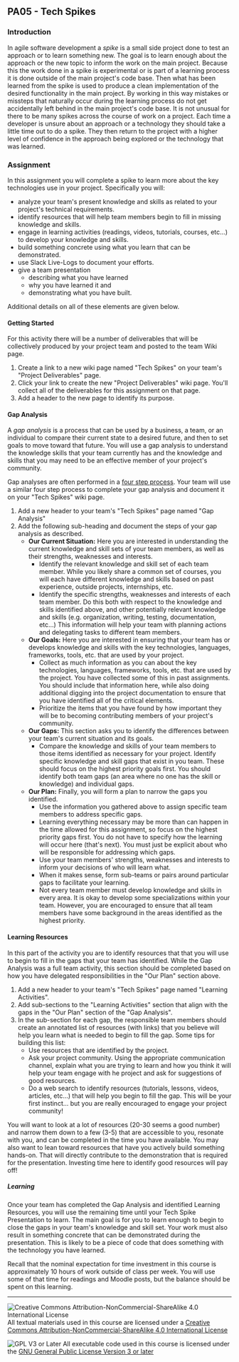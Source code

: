 ## PA05 - Tech Spikes

### Introduction

In agile software development a *spike* is a small side project done to test an approach or to learn something new.  The goal is to learn enough about the approach or the new topic to inform the work on the main project.  Because this the work done in a spike is experimental or is part of a learning process it is done outside of the main project's code base. Then what has been learned from the spike is used to produce a clean implementation of the desired functionality in the main project. By working in this way mistakes or missteps that naturally occur during the learning process do not get accidentally left behind in the main project's code base. It is not unusual for there to be many spikes across the course of work on a project.  Each time a developer is unsure about an approach or a technology they should take a little time out to do a spike. They then return to the project with a higher level of confidence in the approach being explored or the technology that was learned.

### Assignment

In this assignment you will complete a spike to learn more about the key technologies use in your project.  Specifically you will:
- analyze your team's present knowledge and skills as related to your project's technical requirements.  
- identify resources that will help team members begin to fill in missing knowledge and skills.
- engage in learning activities (readings, videos, tutorials, courses, etc...) to develop your knowledge and skills.
- build something concrete using what you learn that can be demonstrated.
- use Slack Live-Logs to document your efforts.
- give a team presentation
  - describing what you have learned
  - why you have learned it and
  - demonstrating what you have built.

Additional details on all of these elements are given below.

#### Getting Started

For this activity there will be a number of deliverables that will be collectively produced by your project team and posted to the team Wiki page.

1. Create a link to a new wiki page named "Tech Spikes" on your team's "Project Deliverables" page.  
2. Click your link to create the new "Project Deliverables" wiki page. You'll collect all of the deliverables for this assignment on that page.
3. Add a header to the new page to identify its purpose.

#### Gap Analysis

A *gap analysis* is a process that can be used by a business, a team, or an individual to compare their current state to a desired future, and then to set goals to move toward that future. You will use a gap analysis to understand the knowledge skills that your team currently has and the knowledge and skills that you may need to be an effective member of your project's community.  

Gap analyses are often performed in a [four step process](https://www.forbes.com/advisor/business/gap-analysis-template/).  Your team will use a similar four step process to complete your gap analysis and document it on your "Tech Spikes" wiki page.  

1. Add a new header to your team's "Tech Spikes" page named "Gap Analysis"
2. Add the following sub-heading and document the steps of your gap analysis as described.
   - **Our Current Situation:** Here you are interested in understanding the current knowledge and skill sets of your team members, as well as their strengths, weaknesses and interests.
     - Identify the relevant knowledge and skill set of each team member. While you likely share a common set of courses, you will each have different knowledge and skills based on past experience, outside projects, internships, etc.
     - Identify the specific strengths, weaknesses and interests of each team member.  Do this both with respect to the knowledge and skills identified above, and other potentially relevant knowledge and skills (e.g. organization, writing, testing, documentation, etc...)  This information will help your team with planning actions and delegating tasks to different team members.
   - **Our Goals:** Here you are interested in ensuring that your team has or develops knowledge and skills with the key technologies, languages, frameworks, tools, etc. that are used by your project.
     - Collect as much information as you can about the key technologies, languages, frameworks, tools, etc. that are used by the project.  You have collected some of this in past assignments. You should include that information here, while also doing additional digging into the project documentation to ensure that you have identified all of the critical elements.
     - Prioritize the items that you have found by how important they will be to becoming contributing members of your project's community.
   - **Our Gaps:** This section asks you to identify the differences between your team's current situation and its goals.
     - Compare the knowledge and skills of your team members to those items identified as necessary for your project. Identify specific knowledge and skill gaps that exist in you team.  These should focus on the highest priority goals first. You should identify both team gaps (an area where no one has the skill or knowledge) and individual gaps.
   - **Our Plan:** Finally, you will form a plan to narrow the gaps you identified.
     - Use the information you gathered above to assign specific team members to address specific gaps.
     - Learning everything necessary may be more than can happen in the time allowed for this assignment, so focus on the highest priority gaps first. You do not have to specify how the learning will occur here (that's next). You must just be explicit about who will be responsible for addressing which gaps.
     - Use your team members' strengths, weaknesses and interests to inform your decisions of who will learn what.
     - When it makes sense, form sub-teams or pairs around particular gaps to facilitate your learning.
     - Not every team member must develop knowledge and skills in every area. It is okay to develop some specializations within your team. However, you are encouraged to ensure that all team members have some background in the areas identified as the highest priority.

#### Learning Resources

In this part of the activity you are to identify resources that that you will use to begin to fill in the gaps that your team has identified.  While the Gap Analysis was a full team activity, this section should be completed based on how you have delegated responsibilities in the "Our Plan" section above.

1. Add a new header to your team's "Tech Spikes" page named "Learning Activities".
2. Add sub-sections to the "Learning Activities" section that align with the gaps in the "Our Plan" section of the "Gap Analysis".
3. In the sub-section for each gap, the responsible team members should create an annotated list of resources (with links) that you believe will help you learn what is needed to begin to fill the gap. Some tips for building this list:
   - Use resources that are identified by the project.
   - Ask your project community. Using the appropriate communication channel, explain what you are trying to learn and how you think it will help your team engage with he project and ask for suggestions of good resources.
   - Do a web search to identify resources (tutorials, lessons, videos, articles, etc...) that will help you begin to fill the gap. This will be your first instinct... but you are really encouraged to engage your project community!

  You will want to look at a lot of resources (20-30 seems a good number) and narrow them down to a few (3-5) that are accessible to you, resonate with you, and can be completed in the time you have available. You may also want to lean toward resources that have you actively build something hands-on.  That will directly contribute to the demonstration that is required for the presentation. Investing time here to identify good resources will pay off!

##### Learning 

Once your team has completed the Gap Analysis and identified Learning Resources, you will use the remaining time until your Tech Spike Presentation to learn.  The main goal is for you to learn enough to begin to close the gaps in your team's knowledge and skill set.  Your work must also result in something concrete that can be demonstrated during the presentation.  This is likely to be a piece of code that does something with the technology you have learned.

Recall that the nominal expectation for time investment in this course is approximately 10 hours of work outside of class per week. You will use some of that time for readings and Moodle posts, but the balance should be spent on this learning.

---

![Creative Commons Attribution-NonCommercial-ShareAlike 4.0 International License](https://i.creativecommons.org/l/by-nc-sa/4.0/88x31.png "Creative Commons Attribution-NonCommercial-ShareAlike 4.0 International License") All textual materials used in this course are licensed under a [Creative Commons Attribution-NonCommercial-ShareAlike 4.0 International License](http://creativecommons.org/licenses/by-nc-sa/4.0/)

![GPL V3 or Later](https://www.gnu.org/graphics/gplv3-or-later-sm.png "GPL V3 or later") All executable code used in this course is licensed under the [GNU General Public License Version 3 or later](https://www.gnu.org/licenses/gpl.txt)
